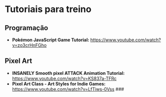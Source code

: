 # Tutoriais para treino
## Programação
- **Pokémon JavaScript Game Tutorial:** <https://www.youtube.com/watch?v=zo3crHnFGho>

## Pixel Art
- **INSANELY Smooth pixel ATTACK Animation Tutorial:** <https://www.youtube.com/watch?v=KS837a-TFRc>
- **Pixel Art Class - Art Styles for Indie Games:** <https://www.youtube.com/watch?v=LfTiws-0Vss> ###